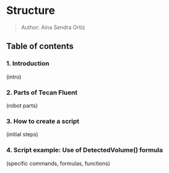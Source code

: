 # Structure

> Author: Aina Sendra Ortiz

## Table of contents

### 1. Introduction
(intro)

### 2. Parts of Tecan Fluent
(robot parts)

### 3. How to create a script
(initial steps)

### 4. Script example: Use of DetectedVolume() formula
(specific commands, formulas, functions)